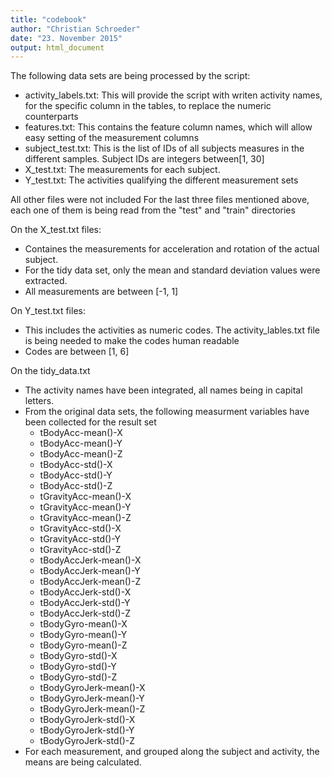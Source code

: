 ```yaml
---
title: "codebook"
author: "Christian Schroeder"
date: "23. November 2015"
output: html_document
---
```


The following data sets are being processed by the script:
- activity_labels.txt: This will provide the script with writen activity names, for the specific column in the tables, to replace the numeric counterparts
- features.txt: This contains the feature column names, which will allow easy setting of the measurement columns
- subject_test.txt: This is the list of IDs of all subjects measures in the different samples. Subject IDs are integers between[1, 30]
- X_test.txt: The measurements for each subject.
- Y_test.txt: The activities qualifying the different measurement sets

All other files were not included
For the last three files mentioned above, each one of them is being read from the "test" and "train" directories

On the X_test.txt files:
- Containes the measurements for acceleration and rotation of the actual subject. 
- For the tidy data set, only the mean and standard deviation values were extracted.
- All measurements are between [-1, 1]

On Y_test.txt files:
- This includes the activities as numeric codes. The activity_lables.txt file is being needed to make the codes human readable
- Codes are between [1, 6]

On the tidy_data.txt
- The activity names have been integrated, all names being in capital letters.
- From the original data sets, the following measurment variables have been collected for the result set
  - tBodyAcc-mean()-X
  - tBodyAcc-mean()-Y
  - tBodyAcc-mean()-Z
  - tBodyAcc-std()-X
  - tBodyAcc-std()-Y
  - tBodyAcc-std()-Z
  - tGravityAcc-mean()-X
  - tGravityAcc-mean()-Y
  - tGravityAcc-mean()-Z
  - tGravityAcc-std()-X
  - tGravityAcc-std()-Y
  - tGravityAcc-std()-Z
  - tBodyAccJerk-mean()-X
  - tBodyAccJerk-mean()-Y
  - tBodyAccJerk-mean()-Z
  - tBodyAccJerk-std()-X
  - tBodyAccJerk-std()-Y
  - tBodyAccJerk-std()-Z
  - tBodyGyro-mean()-X
  - tBodyGyro-mean()-Y
  - tBodyGyro-mean()-Z
  - tBodyGyro-std()-X
  - tBodyGyro-std()-Y
  - tBodyGyro-std()-Z
  - tBodyGyroJerk-mean()-X
  - tBodyGyroJerk-mean()-Y
  - tBodyGyroJerk-mean()-Z
  - tBodyGyroJerk-std()-X
  - tBodyGyroJerk-std()-Y
  - tBodyGyroJerk-std()-Z
- For each measurement, and grouped along the subject and activity, the means are being calculated.